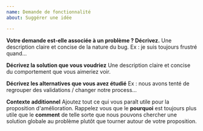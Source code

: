 ```yaml
---
name: Demande de fonctionnalité
about: Suggérer une idée

---
```


**Votre demande est-elle associée à un problème ? Décrivez.**
 Une description claire et concise de la nature du bug. Ex : je suis toujours frustré quand…

**Décrivez la solution que vous voudriez**
 Une description claire et concise du comportement que vous aimeriez voir.

**Décrivez les alternatives que vous avez étudié**
Ex : nous avons tenté de regrouper des validations / changer notre process…

**Contexte additionnel**
Ajoutez tout ce qui vous paraît utile pour la proposition d'amélioration.
Rappelez vous que le **pourquoi** est toujours plus utile que le **comment** de telle sorte que nous pouvons chercher une solution globale au problème plutôt que tourner autour de votre proposition.
